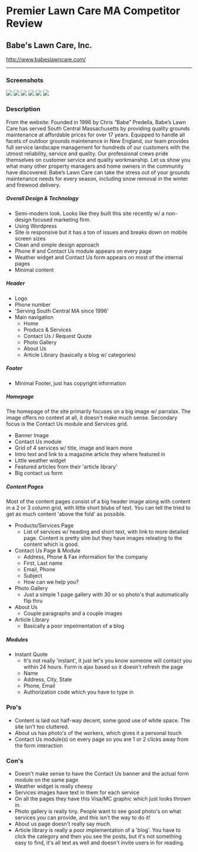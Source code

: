 # Premier Lawn Care MA Competitor Review
## Babe's Lawn Care, Inc.
http://www.babeslawncare.com/

---

### Screenshots
![](https://raw2.github.com/studiochakra/studiochakra.github.io/master/clients/premierlawncarema/competitive%20screenshots/babes-1.png)
![](https://raw2.github.com/studiochakra/studiochakra.github.io/master/clients/premierlawncarema/competitive%20screenshots/babes-2.png)
![](https://raw2.github.com/studiochakra/studiochakra.github.io/master/clients/premierlawncarema/competitive%20screenshots/babes-3.png)
![](https://raw2.github.com/studiochakra/studiochakra.github.io/master/clients/premierlawncarema/competitive%20screenshots/babes-4.png)
![](https://raw2.github.com/studiochakra/studiochakra.github.io/master/clients/premierlawncarema/competitive%20screenshots/babes-5.png)
![](https://raw2.github.com/studiochakra/studiochakra.github.io/master/clients/premierlawncarema/competitive%20screenshots/babes-6.png)

### Description
From the website: Founded in 1996 by Chris “Babe” Predella, Babe’s Lawn Care has served South Central Massachusetts by providing quality grounds maintenance at affordable prices for over 17 years. Equipped to handle all facets of outdoor grounds maintenance in New England, our team provides full service landscape management for hundreds of our customers with the utmost reliability, service and quality. Our professional crews pride themselves on customer service and quality workmanship. Let us show you what many other property managers and home owners in the community have discovered:  Babe’s Lawn Care can take the stress out of your grounds maintenance needs for every season, including snow removal in the winter and firewood delivery.

##### Overall Design & Technology
- Semi-modern look. Looks like they built this site recently w/ a non-design focused marketing firm.
- Using Wordpress
- Site is responsive but it has a ton of issues and breaks down on mobile screen sizes
- Clean and simple design approach
- Phone # and Contact Us module appears on every page
- Weather widget and Contact Us form appears on most of the internal pages
- Minimal content

##### Header
- Logo
- Phone number
- 'Serving South Central MA since 1996'
- Main navigation
	- Home
	- Producs & Services
	- Contact Us / Request Quote
	- Photo Gallery
	- About Us
	- Article Library (basically a blog w/ categories)

##### Footer 
- Minimal Footer, just has copyright information

##### Homepage
The homepage of the site primarily focuses on a big image w/ parralax. The image offers no context at all, it doesn't make much sense. Secondary focus is the Contact Us module and Services grid.

- Banner Image
- Contact Us module
- Grid of 4 services w/ title, image and learn more
- Intro text and link to a magazine article they where featured in
- Little weather widget
- Featured articles from their 'article library'
- Big contact us form

##### Content Pages
Most of the content pages consist of a big header image along with content in a 2 or 3 column grid, with little short blubs of text. You can tell the tried to get as much content 'above the fold' as possible.

- Products/Services Page
	- List of services w/ heading and short text, with link to more detailed page. Content is pretty slim but they have images releating to the content which is good.
- Contact Us Page & Module
	- Address, Phone & Fax information for the company
	- First, Last name
	- Email, Phone
	- Subject
	- How can we help you?
- Photo Gallery
	- Just a simple 1 page gallery with 30 or so photo's that automatically flip thru
- About Us
	- Couple paragraphs and a couple images
- Article Library
	- Basically a poor impelmentation of a blog

##### Modules
- Instant Quote
	- It's not really 'instant', it just let's you know someone will contact you within 24 hours. Form is ajax based so it doesn't refresh the page
	- Name
	- Address, City, State
	- Phone, Email
	- Authorization code which you have to type in

### Pro's
- Content is laid out half-way decent, some good use of white space. The site isn't too cluttered.
- About us has photo's of the workers, which gives it a personal touch
- Contact Us module(s) on every page so you are 1 or 2 clicks away from the form interaction

### Con's
-  Doesn't make sense to have the Contact Us banner and the actual form module on the same page
- Weather widget is really cheesy
- Services images have text in them for each service
- On all the pages they have this Visa/MC graphic which just looks thrown in.
- Photo gallery is really tiny. People want to see good photo's on what services you can provide, and this isn't the way to do it!
- About us page doesn't really say much. 
- Article library is really a poor implementation of a 'blog'. You have to click the category and then you see the posts, but it's not something easy to find, it's all text as well and doesn't invite users in for reading.
